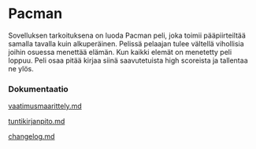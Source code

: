 # Pacman

Sovelluksen tarkoituksena on luoda Pacman peli, joka toimii pääpiirteiltää samalla tavalla kuin alkuperäinen. Pelissä pelaajan tulee vältellä vihollisia joihin osuessa menettää elämän. Kun kaikki elemät on menetetty peli loppuu. Peli osaa pitää kirjaa siinä saavutetuista high scoreista ja tallentaa ne ylös.

### Dokumentaatio

[vaatimusmaarittely.md](https://github.com/joniursin/ot-harjoitustyo/blob/main/laskarit/pacman/dokumentaatio/vaatimusmaarittely.md)

[tuntikirjanpito.md](https://github.com/joniursin/ot-harjoitustyo/blob/main/laskarit/pacman/dokumentaatio/tuntikirjanpito.md)

[changelog.md](https://github.com/joniursin/ot-harjoitustyo/blob/main/laskarit/pacman/dokumentaatio/changelog.md)
